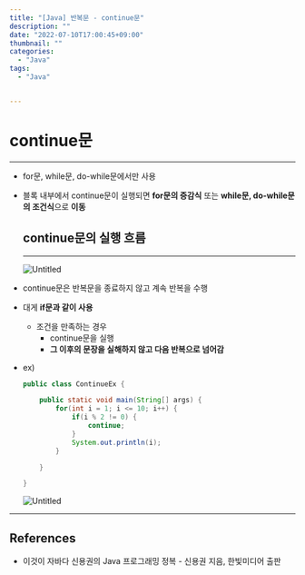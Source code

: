 ```yaml
---
title: "[Java] 반복문 - continue문"
description: ""
date: "2022-07-10T17:00:45+09:00"
thumbnail: ""
categories:
  - "Java"
tags:
  - "Java"


---
```

<!--more-->

# continue문

---

- for문, while문, do-while문에서만 사용
- 블록 내부에서 continue문이 실행되면 **for문의 증감식** 또는 **while문, do-while문의 조건식**으로 **이동**
    
    ## continue문의 실행 흐름
    
    ---
    
    ![Untitled](/images/lang_java/conditionLoop/반복문_continue문/Untitled.png)
    
- continue문은 반복문을 종료하지 않고 계속 반복을 수행
- 대게 **if문과 같이 사용**
    - 조건을 만족하는 경우
        - continue문을 실행
        - **그 이후의 문장을 실해하지 않고 다음 반복으로 넘어감**
- ex)
    
    ```java
    public class ContinueEx {
    
    	public static void main(String[] args) {
    		for(int i = 1; i <= 10; i++) {
    			if(i % 2 != 0) {
    				continue;
    			}
    			System.out.println(i);
    		}
    
    	}
    
    }
    ```
    
    ![Untitled](/images/lang_java/conditionLoop/반복문_continue문/Untitled%201.png)
    

---

## References

- 이것이 자바다 신용권의 Java 프로그래밍 정복 - 신용권 지음, 한빛미디어 출판